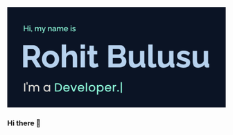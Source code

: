 <img src="https://github.com/rohitbulusu/rohitbulusu/blob/main/assets/header.gif" width="1000px">

### Hi there 👋

